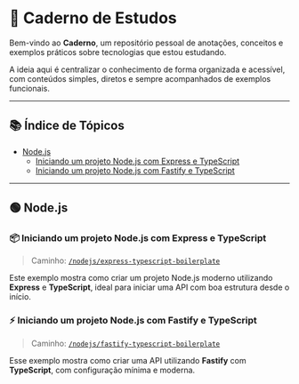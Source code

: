 # 📘 Caderno de Estudos

Bem-vindo ao **Caderno**, um repositório pessoal de anotações, conceitos e exemplos práticos sobre tecnologias que estou estudando.

A ideia aqui é centralizar o conhecimento de forma organizada e acessível, com conteúdos simples, diretos e sempre acompanhados de exemplos funcionais.

---

## 📚 Índice de Tópicos

- [Node.js](#nodejs)
  - [Iniciando um projeto Node.js com Express e TypeScript](./nodejs/express-typescript-boilerplate)
  - [Iniciando um projeto Node.js com Fastify e TypeScript](./nodejs/fastify-typescript-boilerplate)

---

## 🟢 Node.js

### 📦 Iniciando um projeto Node.js com Express e TypeScript

> Caminho: [`/nodejs/express-typescript-boilerplate`](./nodejs/express-typescript-boilerplate)


Este exemplo mostra como criar um projeto Node.js moderno utilizando **Express** e **TypeScript**, ideal para iniciar uma API com boa estrutura desde o início.

### ⚡ Iniciando um projeto Node.js com Fastify e TypeScript

> Caminho: [`/nodejs/fastify-typescript-boilerplate`](./nodejs/fastify-typescript-boilerplate)

Esse exemplo mostra como criar uma API utilizando **Fastify** com **TypeScript**, com configuração mínima e moderna.

